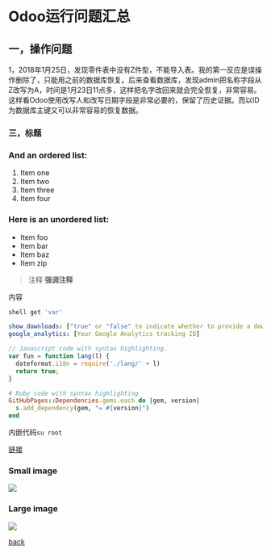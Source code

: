 # Odoo运行问题汇总

## 一，操作问题
1，2018年1月25日，发现零件表中没有Z件型，不能导入表。我的第一反应是误操作删除了，只能用之前的数据库恢复。后来查看数据库，发现admin把名称字段从Z改写为A，时间是1月23日11点多，这样把名字改回来就会完全恢复，非常容易。
这样看Odoo使用改写人和改写日期字段是非常必要的，保留了历史证据。而以ID为数据库主键又可以非常容易的恢复数据。

### 三，标题

### And an ordered list:
1.  Item one
1.  Item two
1.  Item three
1.  Item four

### Here is an unordered list:
*   Item foo
*   Item bar
*   Item baz
*   Item zip

> 注释
> **强调注释**

内容

```sh
shell get 'var'
```

```yml
show_downloads: ["true" or "false" to indicate whether to provide a download URL]
google_analytics: [Your Google Analytics tracking ID]
```

```js
// Javascript code with syntax highlighting.
var fun = function lang(l) {
  dateformat.i18n = require('./lang/' + l)
  return true;
}
```

```ruby
# Ruby code with syntax highlighting
GitHubPages::Dependencies.gems.each do |gem, version|
  s.add_dependency(gem, "= #{version}")
end
```

内嵌代码`su root`

[链接](http://123.com/art/abc.htm)

### Small image

![](https://assets-cdn.github.com/images/icons/emoji/octocat.png)

### Large image

![](https://guides.github.com/activities/hello-world/branching.png)

[back](../)

